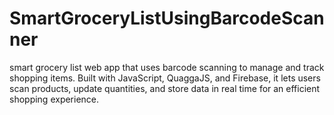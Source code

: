 # SmartGroceryListUsingBarcodeScanner
smart grocery list web app that uses barcode scanning to manage and track shopping items. Built with JavaScript, QuaggaJS, and Firebase, it lets users scan products, update quantities, and store data in real time for an efficient shopping experience.
